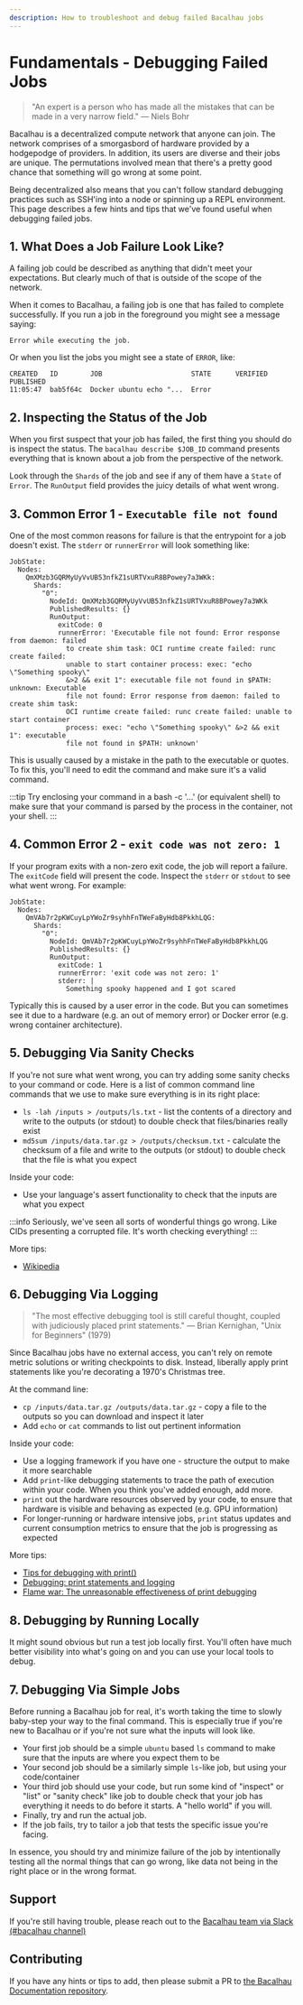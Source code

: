 ```yaml
---
description: How to troubleshoot and debug failed Bacalhau jobs
---
```


# Fundamentals - Debugging Failed Jobs

> "An expert is a person who has made all the mistakes that can be made in a very narrow field." ― Niels Bohr

Bacalhau is a decentralized compute network that anyone can join. The network comprises of a smorgasbord of hardware provided by a hodgepodge of providers. In addition, its users are diverse and their jobs are unique. The permutations involved mean that there's a pretty good chance that something will go wrong at some point.

Being decentralized also means that you can't follow standard debugging practices such as SSH'ing into a node or spinning up a REPL environment. This page describes a few hints and tips that we've found useful when debugging failed jobs.

## 1. What Does a Job Failure Look Like?

A failing job could be described as anything that didn't meet your expectations. But clearly much of that is outside of the scope of the network.

When it comes to Bacalhau, a failing job is one that has failed to complete successfully. If you run a job in the foreground you might see a message saying:

```
Error while executing the job.
```

Or when you list the jobs you might see a state of `ERROR`, like:

```
CREATED   ID        JOB                      STATE      VERIFIED  PUBLISHED
11:05:47  bab5f64c  Docker ubuntu echo "...  Error
```

## 2. Inspecting the Status of the Job

When you first suspect that your job has failed, the first thing you should do is inspect the status. The `bacalhau describe $JOB_ID` command presents everything that is known about a job from the perspective of the network.

Look through the `Shards` of the job and see if any of them have a `State` of `Error`. The `RunOutput` field provides the juicy details of what went wrong.

## 3. Common Error 1 - `Executable file not found`

One of the most common reasons for failure is that the entrypoint for a job doesn't exist. The `stderr` or `runnerError` will look something like:

```
JobState:
  Nodes:
    QmXMzb3GQRMyUyVvUB53nfkZ1sURTVxuR8BPowey7a3WKk:
      Shards:
        "0":
          NodeId: QmXMzb3GQRMyUyVvUB53nfkZ1sURTVxuR8BPowey7a3WKk
          PublishedResults: {}
          RunOutput:
            exitCode: 0
            runnerError: 'Executable file not found: Error response from daemon: failed
              to create shim task: OCI runtime create failed: runc create failed:
              unable to start container process: exec: "echo \"Something spooky\"
              &>2 && exit 1": executable file not found in $PATH: unknown: Executable
              file not found: Error response from daemon: failed to create shim task:
              OCI runtime create failed: runc create failed: unable to start container
              process: exec: "echo \"Something spooky\" &>2 && exit 1": executable
              file not found in $PATH: unknown'
```

This is usually caused by a mistake in the path to the executable or quotes. To fix this, you'll need to edit the command and make sure it's a valid command.

:::tip Try enclosing your command in a bash -c '...' (or equivalent shell) to make sure that your command is parsed by the process in the container, not your shell. :::

## 4. Common Error 2 - `exit code was not zero: 1`

If your program exits with a non-zero exit code, the job will report a failure. The `exitCode` field will present the code. Inspect the `stderr` or `stdout` to see what went wrong. For example:

```
JobState:
  Nodes:
    QmVAb7r2pKWCuyLpYWoZr9syhhFnTWeFaByHdb8PkkhLQG:
      Shards:
        "0":
          NodeId: QmVAb7r2pKWCuyLpYWoZr9syhhFnTWeFaByHdb8PkkhLQG
          PublishedResults: {}
          RunOutput:
            exitCode: 1
            runnerError: 'exit code was not zero: 1'
            stderr: |
              Something spooky happened and I got scared
```

Typically this is caused by a user error in the code. But you can sometimes see it due to a hardware (e.g. an out of memory error) or Docker error (e.g. wrong container architecture).

## 5. Debugging Via Sanity Checks

If you're not sure what went wrong, you can try adding some sanity checks to your command or code. Here is a list of common command line commands that we use to make sure everything is in its right place:

* `ls -lah /inputs > /outputs/ls.txt` - list the contents of a directory and write to the outputs (or stdout) to double check that files/binaries really exist
* `md5sum /inputs/data.tar.gz > /outputs/checksum.txt` - calculate the checksum of a file and write to the outputs (or stdout) to double check that the file is what you expect

Inside your code:

* Use your language's assert functionality to check that the inputs are what you expect

:::info Seriously, we've seen all sorts of wonderful things go wrong. Like CIDs presenting a corrupted file. It's worth checking everything! :::

More tips:

* [Wikipedia](https://en.wikipedia.org/wiki/Debugging)

## 6. Debugging Via Logging

> "The most effective debugging tool is still careful thought, coupled with judiciously placed print statements." — Brian Kernighan, "Unix for Beginners" (1979)

Since Bacalhau jobs have no external access, you can't rely on remote metric solutions or writing checkpoints to disk. Instead, liberally apply print statements like you're decorating a 1970's Christmas tree.

At the command line:

* `cp /inputs/data.tar.gz /outputs/data.tar.gz` - copy a file to the outputs so you can download and inspect it later
* Add `echo` or `cat` commands to list out pertinent information

Inside your code:

* Use a logging framework if you have one - structure the output to make it more searchable
* Add `print`-like debugging statements to trace the path of execution within your code. When you think you've added enough, add more.
* `print` out the hardware resources observed by your code, to ensure that hardware is visible and behaving as expected (e.g. GPU information)
* For longer-running or hardware intensive jobs, `print` status updates and current consumption metrics to ensure that the job is progressing as expected

More tips:

* [Tips for debugging with print()](https://adamj.eu/tech/2021/10/08/tips-for-debugging-with-print/)
* [Debugging: print statements and logging](https://firstmncsa.org/2018/12/09/debugging-print-statements-and-logging/)
* [Flame war: The unreasonable effectiveness of print debugging](https://news.ycombinator.com/item?id=26925570)

## 8. Debugging by Running Locally

It might sound obvious but run a test job locally first. You'll often have much better visibility into what's going on and you can use your local tools to debug.

## 7. Debugging Via Simple Jobs

Before running a Bacalhau job for real, it's worth taking the time to slowly baby-step your way to the final command. This is especially true if you're new to Bacalhau or if you're not sure what the inputs will look like.

* Your first job should be a simple `ubuntu` based `ls` command to make sure that the inputs are where you expect them to be
* Your second job should be a similarly simple `ls`-like job, but using your code/container
* Your third job should use your code, but run some kind of "inspect" or "list" or "sanity check" like job to double check that your job has everything it needs to do before it starts. A "hello world" if you will.
* Finally, try and run the actual job.
* If the job fails, try to tailor a job that tests the specific issue you're facing.

In essence, you should try and minimize failure of the job by intentionally testing all the normal things that can go wrong, like data not being in the right place or in the wrong format.

## Support

If you're still having trouble, please reach out to the [Bacalhau team via Slack (#bacalhau channel)](https://bit.ly/bacalhau-project-slack)

## Contributing

If you have any hints or tips to add, then please submit a PR to [the Bacalhau Documentation repository](https://github.com/bacalhau-project/bacalhau/tree/main/docs/).
